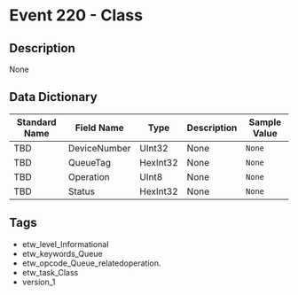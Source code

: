 # Event 220 - Class

## Description
None

## Data Dictionary
|Standard Name|Field Name|Type|Description|Sample Value|
|---|---|---|---|---|
|TBD|DeviceNumber|UInt32|None|`None`|
|TBD|QueueTag|HexInt32|None|`None`|
|TBD|Operation|UInt8|None|`None`|
|TBD|Status|HexInt32|None|`None`|

## Tags
* etw_level_Informational
* etw_keywords_Queue
* etw_opcode_Queue_relatedoperation.
* etw_task_Class
* version_1
